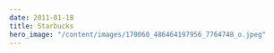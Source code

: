 ```yaml
---
date: 2011-01-18
title: Starbucks
hero_image: "/content/images/170060_486464197956_7764748_o.jpeg"
---
```


